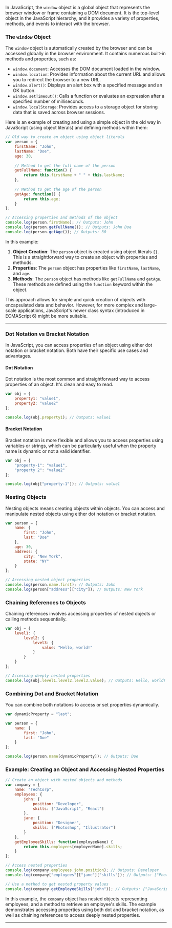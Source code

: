 In JavaScript, the `window` object is a global object that represents the browser window or frame containing a DOM document. It is the top-level object in the JavaScript hierarchy, and it provides a variety of properties, methods, and events to interact with the browser.

### The `window` Object

The `window` object is automatically created by the browser and can be accessed globally in the browser environment. It contains numerous built-in methods and properties, such as:

- `window.document`: Accesses the DOM document loaded in the window.
- `window.location`: Provides information about the current URL and allows you to redirect the browser to a new URL.
- `window.alert()`: Displays an alert box with a specified message and an OK button.
- `window.setTimeout()`: Calls a function or evaluates an expression after a specified number of milliseconds.
- `window.localStorage`: Provides access to a storage object for storing data that is saved across browser sessions.

Here is an example of creating and using a simple object in the old way in JavaScript (using object literals) and defining methods within them:

```javascript
// Old way to create an object using object literals
var person = {
    firstName: "John",
    lastName: "Doe",
    age: 30,
    
    // Method to get the full name of the person
    getFullName: function() {
        return this.firstName + " " + this.lastName;
    },
    
    // Method to get the age of the person
    getAge: function() {
        return this.age;
    }
};

// Accessing properties and methods of the object
console.log(person.firstName); // Outputs: John
console.log(person.getFullName()); // Outputs: John Doe
console.log(person.getAge()); // Outputs: 30
```

In this example:

1. **Object Creation**: The `person` object is created using object literals `{}`. This is a straightforward way to create an object with properties and methods.
2. **Properties**: The `person` object has properties like `firstName`, `lastName`, and `age`.
3. **Methods**: The `person` object has methods like `getFullName` and `getAge`. These methods are defined using the `function` keyword within the object.

This approach allows for simple and quick creation of objects with encapsulated data and behavior. However, for more complex and large-scale applications, JavaScript's newer class syntax (introduced in ECMAScript 6) might be more suitable.


---


### Dot Notation vs Bracket Notation

In JavaScript, you can access properties of an object using either dot notation or bracket notation. Both have their specific use cases and advantages.

#### Dot Notation

Dot notation is the most common and straightforward way to access properties of an object. It's clean and easy to read.

```javascript
var obj = {
    property1: "value1",
    property2: "value2"
};

console.log(obj.property1); // Outputs: value1
```

#### Bracket Notation

Bracket notation is more flexible and allows you to access properties using variables or strings, which can be particularly useful when the property name is dynamic or not a valid identifier.

```javascript
var obj = {
    "property-1": "value1",
    "property 2": "value2"
};

console.log(obj["property-1"]); // Outputs: value1
```

### Nesting Objects

Nesting objects means creating objects within objects. You can access and manipulate nested objects using either dot notation or bracket notation.

```javascript
var person = {
    name: {
        first: "John",
        last: "Doe"
    },
    age: 30,
    address: {
        city: "New York",
        state: "NY"
    }
};

// Accessing nested object properties
console.log(person.name.first); // Outputs: John
console.log(person["address"]["city"]); // Outputs: New York
```

### Chaining References to Objects

Chaining references involves accessing properties of nested objects or calling methods sequentially.

```javascript
var obj = {
    level1: {
        level2: {
            level3: {
                value: "Hello, world!"
            }
        }
    }
};

// Accessing deeply nested properties
console.log(obj.level1.level2.level3.value); // Outputs: Hello, world!
```

### Combining Dot and Bracket Notation

You can combine both notations to access or set properties dynamically.

```javascript
var dynamicProperty = "last";

var person = {
    name: {
        first: "John",
        last: "Doe"
    }
};

console.log(person.name[dynamicProperty]); // Outputs: Doe
```

### Example: Creating an Object and Accessing Nested Properties

```javascript
// Create an object with nested objects and methods
var company = {
    name: "TechCorp",
    employees: {
        john: {
            position: "Developer",
            skills: ["JavaScript", "React"]
        },
        jane: {
            position: "Designer",
            skills: ["Photoshop", "Illustrator"]
        }
    },
    getEmployeeSkills: function(employeeName) {
        return this.employees[employeeName].skills;
    }
};

// Access nested properties
console.log(company.employees.john.position); // Outputs: Developer
console.log(company["employees"]["jane"]["skills"]); // Outputs: ["Photoshop", "Illustrator"]

// Use a method to get nested property values
console.log(company.getEmployeeSkills("john")); // Outputs: ["JavaScript", "React"]
```

In this example, the `company` object has nested objects representing employees, and a method to retrieve an employee's skills. The example demonstrates accessing properties using both dot and bracket notation, as well as chaining references to access deeply nested properties.

---

